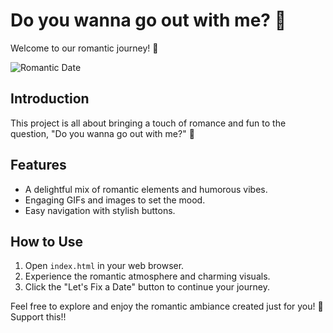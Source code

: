 # Do you wanna go out with me? 💖

Welcome to our romantic journey! 🌹

![Romantic Date](https://i.postimg.cc/pdNqPxx1/milk-and-mocha-cute.gif)

## Introduction

This project is all about bringing a touch of romance and fun to the question, "Do you wanna go out with me?" 💑

## Features

- A delightful mix of romantic elements and humorous vibes.
- Engaging GIFs and images to set the mood.
- Easy navigation with stylish buttons.


## How to Use

1. Open `index.html` in your web browser.
2. Experience the romantic atmosphere and charming visuals.
3. Click the "Let's Fix a Date" button to continue your journey.

Feel free to explore and enjoy the romantic ambiance created just for you! 🌟
Support this!!

